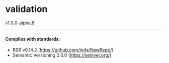 # validation
v1.0.0-alpha.8



___
#### Complies with standards:

- RSR v0.14.2 (https://github.com/in4s/NewRepo/)
- Semantic Versioning 2.0.0 (https://semver.org/)
